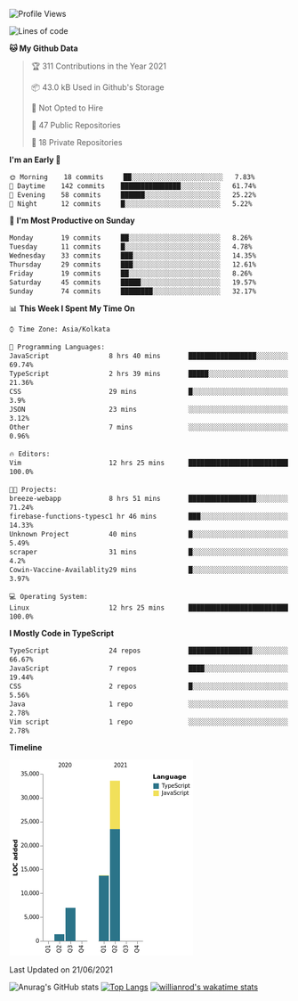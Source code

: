 <!--START_SECTION:waka-->
![Profile Views](http://img.shields.io/badge/Profile%20Views-0-blue)

![Lines of code](https://img.shields.io/badge/From%20Hello%20World%20I%27ve%20Written-55684%20lines%20of%20code-blue)

**🐱 My Github Data** 

> 🏆 311 Contributions in the Year 2021
 > 
> 📦 43.0 kB Used in Github's Storage 
 > 
> 🚫 Not Opted to Hire
 > 
> 📜 47 Public Repositories 
 > 
> 🔑 18 Private Repositories  
 > 
**I'm an Early 🐤** 

```text
🌞 Morning    18 commits     ██░░░░░░░░░░░░░░░░░░░░░░░   7.83% 
🌆 Daytime    142 commits    ███████████████░░░░░░░░░░   61.74% 
🌃 Evening    58 commits     ██████░░░░░░░░░░░░░░░░░░░   25.22% 
🌙 Night      12 commits     █░░░░░░░░░░░░░░░░░░░░░░░░   5.22%

```
📅 **I'm Most Productive on Sunday** 

```text
Monday       19 commits     ██░░░░░░░░░░░░░░░░░░░░░░░   8.26% 
Tuesday      11 commits     █░░░░░░░░░░░░░░░░░░░░░░░░   4.78% 
Wednesday    33 commits     ███░░░░░░░░░░░░░░░░░░░░░░   14.35% 
Thursday     29 commits     ███░░░░░░░░░░░░░░░░░░░░░░   12.61% 
Friday       19 commits     ██░░░░░░░░░░░░░░░░░░░░░░░   8.26% 
Saturday     45 commits     █████░░░░░░░░░░░░░░░░░░░░   19.57% 
Sunday       74 commits     ████████░░░░░░░░░░░░░░░░░   32.17%

```


📊 **This Week I Spent My Time On** 

```text
⌚︎ Time Zone: Asia/Kolkata

💬 Programming Languages: 
JavaScript               8 hrs 40 mins       █████████████████░░░░░░░░   69.74% 
TypeScript               2 hrs 39 mins       █████░░░░░░░░░░░░░░░░░░░░   21.36% 
CSS                      29 mins             █░░░░░░░░░░░░░░░░░░░░░░░░   3.9% 
JSON                     23 mins             ░░░░░░░░░░░░░░░░░░░░░░░░░   3.12% 
Other                    7 mins              ░░░░░░░░░░░░░░░░░░░░░░░░░   0.96%

🔥 Editors: 
Vim                      12 hrs 25 mins      █████████████████████████   100.0%

🐱‍💻 Projects: 
breeze-webapp            8 hrs 51 mins       █████████████████░░░░░░░░   71.24% 
firebase-functions-typesc1 hr 46 mins        ███░░░░░░░░░░░░░░░░░░░░░░   14.33% 
Unknown Project          40 mins             █░░░░░░░░░░░░░░░░░░░░░░░░   5.49% 
scraper                  31 mins             █░░░░░░░░░░░░░░░░░░░░░░░░   4.2% 
Cowin-Vaccine-Availablity29 mins             █░░░░░░░░░░░░░░░░░░░░░░░░   3.97%

💻 Operating System: 
Linux                    12 hrs 25 mins      █████████████████████████   100.0%

```

**I Mostly Code in TypeScript** 

```text
TypeScript               24 repos            ████████████████░░░░░░░░░   66.67% 
JavaScript               7 repos             ████░░░░░░░░░░░░░░░░░░░░░   19.44% 
CSS                      2 repos             █░░░░░░░░░░░░░░░░░░░░░░░░   5.56% 
Java                     1 repo              ░░░░░░░░░░░░░░░░░░░░░░░░░   2.78% 
Vim script               1 repo              ░░░░░░░░░░░░░░░░░░░░░░░░░   2.78%

```


**Timeline**

![Chart not found](https://raw.githubusercontent.com/wise-introvert/wise-introvert/master/charts/bar_graph.png) 


 Last Updated on 21/06/2021
<!--END_SECTION:waka-->
![Anurag's GitHub stats](https://github-readme-stats.vercel.app/api?username=wise-introvert&count_private=true&show_icons=true)
[![Top Langs](https://github-readme-stats.vercel.app/api/top-langs/?username=wise-introvert&langs_count=10)](https://github.com/anuraghazra/github-readme-stats)
[![willianrod's wakatime stats](https://github-readme-stats.vercel.app/api/wakatime?username=wiseintrovert)](https://github.com/anuraghazra/github-readme-stats)

